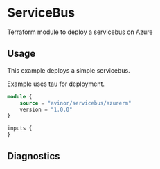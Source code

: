 # ServiceBus

Terraform module to deploy a servicebus on Azure 


## Usage

This example deploys a simple servicebus.

Example uses [tau](https://github.com/avinor/tau) for deployment.

```terraform
module {
    source = "avinor/servicebus/azurerm"
    version = "1.0.0"
}

inputs {
}
```

## Diagnostics
